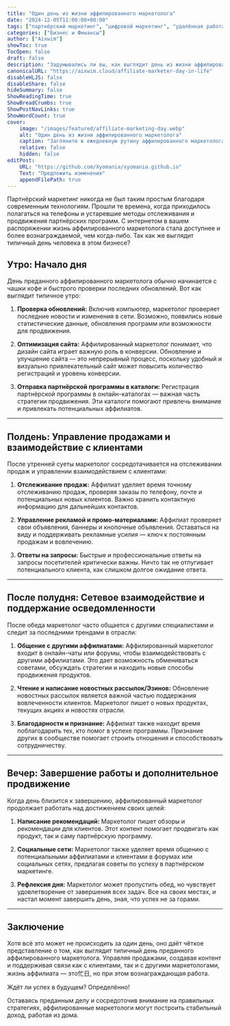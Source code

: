 ```yaml
---
title: "Один день из жизни аффилированного маркетолога"
date: "2024-12-05T11:00:00+00:00"
tags: ["партнёрский маркетинг", "цифровой маркетинг", "удалённая работа", "день маркетолога", "советы по аффилированному маркетингу"]
categories: ["Бизнес и Финансы"]
author: ["Aixwim"]
showToc: true
TocOpen: false
draft: false
description: "Задумывались ли вы, как выглядит день из жизни аффилированного маркетолога? Вот небольшой взгляд на ежедневную рутину преданного аффилированного маркетолога."
canonicalURL: "https://aixwim.cloud/affiliate-marketer-day-in-life"
disableHLJS: false
disableShare: false
hideSummary: false
ShowReadingTime: true
ShowBreadCrumbs: true
ShowPostNavLinks: true
ShowWordCount: true
cover:
    image: "/images/featured/affiliate-marketing-day.webp"
    alt: "Один день из жизни аффилированного маркетолога"
    caption: "Загляните в ежедневную рутину аффилированного маркетолога"
    relative: false
    hidden: false
editPost:
    URL: "https://github.com/Xyomania/xyomania.github.io"
    Text: "Предложить изменения"
    appendFilePath: true
---
```


Партнёрский маркетинг никогда не был таким простым благодаря современным технологиям. Прошли те времена, когда приходилось полагаться на телефоны и устаревшие методы отслеживания и продвижения партнёрских программ. С интернетом в вашем распоряжении жизнь аффилированного маркетолога стала доступнее и более вознаграждаемой, чем когда-либо. Так как же выглядит типичный день человека в этом бизнесе?

<!--more-->

## Утро: Начало дня

День преданного аффилированного маркетолога обычно начинается с чашки кофе и быстрого проверки последних обновлений. Вот как выглядит типичное утро:

1. **Проверка обновлений:** Включив компьютер, маркетолог проверяет последние новости и изменения в сети. Возможно, появились новые статистические данные, обновления программ или возможности для продвижения.

2. **Оптимизация сайта:** Аффилированный маркетолог понимает, что дизайн сайта играет важную роль в конверсии. Обновление и улучшение сайта — это непрерывный процесс, поскольку удобный и визуально привлекательный сайт может повысить количество регистраций и уровень конверсии.

3. **Отправка партнёрской программы в каталоги:** Регистрация партнёрской программы в онлайн-каталогах — важная часть стратегии продвижения. Эти каталоги помогают привлечь внимание и привлекать потенциальных аффилиатов.

---

## Полдень: Управление продажами и взаимодействие с клиентами

После утренней суеты маркетолог сосредотачивается на отслеживании продаж и управлении взаимодействием с клиентами:

1. **Отслеживание продаж:** Аффилиат уделяет время точному отслеживанию продаж, проверяя заказы по телефону, почте и потенциальных новых клиентов. Важно хранить контактную информацию для дальнейших контактов.

2. **Управление рекламой и промо-материалами:** Аффилиат проверяет свои объявления, баннеры и кнопочные объявления. Оставаться на виду и поддерживать рекламные усилия — ключ к постоянным продажам и вовлечению.

3. **Ответы на запросы:** Быстрые и профессиональные ответы на запросы посетителей критически важны. Ничто так не отпугивает потенциального клиента, как слишком долгое ожидание ответа.

---

## После полудня: Сетевое взаимодействие и поддержание осведомленности

После обеда маркетолог часто общается с другими специалистами и следит за последними трендами в отрасли:

1. **Общение с другими аффилиатами:** Аффилированный маркетолог входит в онлайн-чаты или форумы, чтобы взаимодействовать с другими аффилиатами. Это дает возможность обмениваться советами, обсуждать стратегии и находить новые способы продвижения продуктов.

2. **Чтение и написание новостных рассылок/Эзинов:** Обновление новостных рассылок является важной частью поддержания вовлеченности клиентов. Маркетолог пишет о новых продуктах, текущих акциях и новостях отрасли.

3. **Благодарности и признание:** Аффилиат также находит время поблагодарить тех, кто помог в успехе программы. Признание других в сообществе помогает строить отношения и способствовать сотрудничеству.

---

## Вечер: Завершение работы и дополнительное продвижение

Когда день близится к завершению, аффилированный маркетолог продолжает работать над достижением своих целей:

1. **Написание рекомендаций:** Маркетолог пишет обзоры и рекомендации для клиентов. Этот контент помогает продвигать как продукт, так и саму партнёрскую программу.

2. **Социальные сети:** Маркетолог также уделяет время общению с потенциальными аффилиатами и клиентами в форумах или социальных сетях, предлагая советы по успеху в партнёрском маркетинге.

3. **Рефлексия дня:** Маркетолог может пропустить обед, но чувствует удовлетворение от завершения всех задач. Все на своих местах, и настал момент завершить день, зная, что успех не за горами.

---

## Заключение

Хотя всё это может не происходить за один день, оно даёт чёткое представление о том, как выглядит типичный день преданного аффилированного маркетолога. Управляя продажами, создавая контент и поддерживая связи как с клиентами, так и с другими маркетологами, жизнь аффилиата — это忙日, но при этом вознаграждающая работа.

Ждёт ли успех в будущем? Определённо!

Оставаясь преданным делу и сосредоточив внимание на правильных стратегиях, аффилированные маркетологи могут построить стабильный доход, работая из дома.
